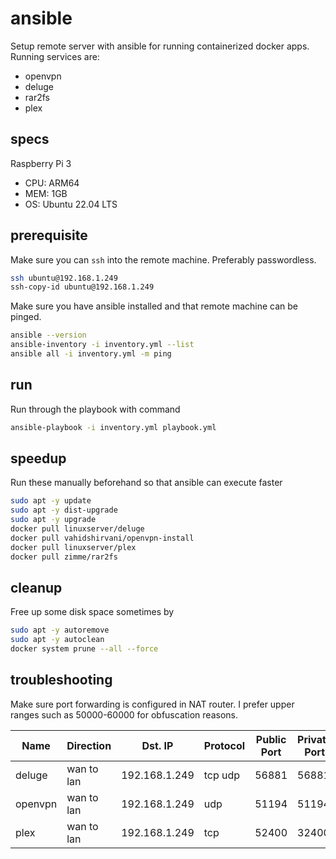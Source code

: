 # ansible
Setup remote server with ansible for running containerized docker apps. 
Running services are:
* openvpn
* deluge
* rar2fs
* plex

## specs
Raspberry Pi 3
* CPU: ARM64
* MEM: 1GB
* OS: Ubuntu 22.04 LTS

## prerequisite
Make sure you can `ssh` into the remote machine. 
Preferably passwordless.
```bash
ssh ubuntu@192.168.1.249
ssh-copy-id ubuntu@192.168.1.249
```
Make sure you have ansible installed and that remote machine can be pinged.
```bash
ansible --version
ansible-inventory -i inventory.yml --list
ansible all -i inventory.yml -m ping
```

## run
Run through the playbook with command
```bash
ansible-playbook -i inventory.yml playbook.yml
```

## speedup
Run these manually beforehand so that ansible can execute faster
```bash
sudo apt -y update
sudo apt -y dist-upgrade
sudo apt -y upgrade
docker pull linuxserver/deluge
docker pull vahidshirvani/openvpn-install
docker pull linuxserver/plex
docker pull zimme/rar2fs
```

## cleanup
Free up some disk space sometimes by
```bash
sudo apt -y autoremove
sudo apt -y autoclean
docker system prune --all --force
```

## troubleshooting
Make sure port forwarding is configured in NAT router.
I prefer upper ranges such as 50000-60000 for obfuscation reasons.

| Name    | Direction  | Dst. IP       | Protocol | Public Port | Private Port |
|---------|------------|---------------|----------|-------------|--------------|
| deluge  | wan to lan | 192.168.1.249 | tcp udp  | 56881       | 56881        |
| openvpn | wan to lan | 192.168.1.249 | udp      | 51194       | 51194        |
| plex    | wan to lan | 192.168.1.249 | tcp      | 52400       | 32400        |
